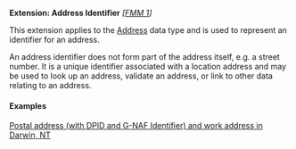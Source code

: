 **Extension: Address Identifier** *[[FMM 1](guidance.html)]*

This extension applies to the [Address](http://hl7.org/fhir/R4/datatypes.html#Address) data type and is used to represent an identifier for an address. 

An address identifier does not form part of the address itself, e.g. a street number. It is a unique identifier associated with a location address and may be used to look up an address, validate an address, or link to other data relating to an address.

#### Examples

[Postal address (with DPID and G-NAF Identifier) and work address in Darwin, NT](Patient-address-example3.html)

